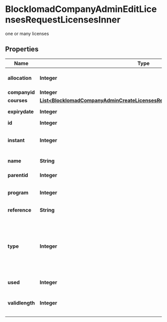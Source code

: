 

# BlockIomadCompanyAdminEditLicensesRequestLicensesInner

one or many licenses

## Properties

| Name | Type | Description | Notes |
|------------ | ------------- | ------------- | -------------|
|**allocation** | **Integer** | Number of license slots |  [optional] |
|**companyid** | **Integer** | Company id |  [optional] |
|**courses** | [**List&lt;BlockIomadCompanyAdminCreateLicensesRequestLicensesInnerCoursesInner&gt;**](BlockIomadCompanyAdminCreateLicensesRequestLicensesInnerCoursesInner.md) |  |  [optional] |
|**expirydate** | **Integer** | License expiry date |  [optional] |
|**id** | **Integer** | license ID |  [optional] |
|**instant** | **Integer** | Instant access - 0 &#x3D; no, 1 &#x3D; yes |  [optional] |
|**name** | **String** | License name |  [optional] |
|**parentid** | **Integer** | Parent license id |  [optional] |
|**program** | **Integer** | Program pf courses 0 &#x3D; no, 1 &#x3D; yes |  [optional] |
|**reference** | **String** | License reference |  [optional] |
|**type** | **Integer** | License type - 0 &#x3D; standard, 1 &#x3D; reusable, 2 &#x3D; standard educator, 3 &#x3D; reusable educator |  [optional] |
|**used** | **Integer** | Number allocated |  [optional] |
|**validlength** | **Integer** | Course access length (days) |  [optional] |



